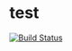 # test

[![Build Status](https://travis-ci.org/VaradaKolhatkar/test.svg?branch=master)](https://travis-ci.org/VaradaKolhatkar/test)
